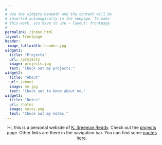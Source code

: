 ```yaml
---
#
# Use the widgets beneath and the content will be
# inserted automagically in the webpage. To make
# this work, you have to use › layout: frontpage
#
permalink: /index.html
layout: frontpage
header:
 image_fullwidth: header.jpg
widget1:
  title: "Projects"
  url: /projects
  image: projects.jpg
  text: "Check out my projects."
widget2:
  title: "About"
  url: /about
  image: me.jpg
  text: "Check out to know about me."
widget3:
  title: "Notes"
  url: /notes
  image: notes.png
  text: "Check out my notes."
---
```

<div style="text-align: center">
	<p align="center">
		Hi, this is a personal website of <a href="{{site.baseurl}}/about" >K. Sreeman Reddy</a>. Check out the <a href="{{site.baseurl}}/projects">projects</a> page. Other links are there in the navigation bar. You can find some <a href="{{site.baseurl}}/quotes">quotes here</a>.
	</p>
</div>